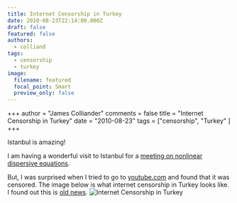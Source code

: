 ```yaml
---
title: Internet Censorship in Turkey
date: 2010-08-23T22:14:00.000Z
draft: false
featured: false
authors:
  - colliand
tags:
  - censorship
  - turkey
image:
  filename: featured
  focal_point: Smart
  preview_only: false
---
```

+++
author = "James Colliander"
comments = false
title = "Internet Censorship in Turkey"
date = "2010-08-23"
tags = \["censorship", "Turkey" ]
+++

Istanbul is amazing!

I am having a wonderful visit to Istanbul for a [meeting on nonlinear dispersive equations](http://math.isikun.edu.tr/erbay/pdf/NDE2010-preliminary.pdf).

But, I was surprised when I tried to go to <a href="http://youtube.com">youtube.com</a> and found that it was censored. The image below is what internet censorship in Turkey looks like.  I found out this is <a href="http://en.wikipedia.org/wiki/Internet_censorship#Turkey">old news</a>.
![Internet Censorship in Turkey](http://blog.math.toronto.edu/colliand/files/2010/08/Screen-shot-2010-08-23-at-5.06.19-AM.png)